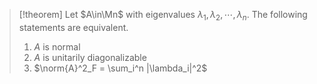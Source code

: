 > [!theorem]
> Let $A\in\Mn$ with eigenvalues $\lambda_1, \lambda_2, \cdots, \lambda_n$.  The following statements are equivalent.
> 
> 1. $A$ is normal
> 2. $A$ is unitarily diagonalizable
> 3. $\norm{A}^2_F = \sum_i^n |\lambda_i|^2$





